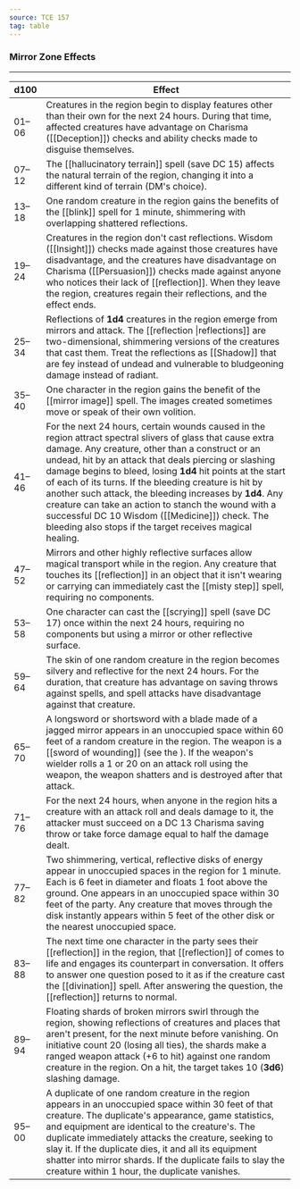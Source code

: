 ```yaml
---
source: TCE 157
tag: table
---
```


### Mirror Zone Effects
---
|d100|Effect|
|----|------------|
|01–06|Creatures in the region begin to display features other than their own for the next 24 hours. During that time, affected creatures have advantage on Charisma ([[Deception]]) checks and ability checks made to disguise themselves.|
|07–12|The [[hallucinatory terrain]] spell (save DC 15) affects the natural terrain of the region, changing it into a different kind of terrain (DM's choice).|
|13–18|One random creature in the region gains the benefits of the [[blink]] spell for 1 minute, shimmering with overlapping shattered reflections.|
|19–24|Creatures in the region don't cast reflections. Wisdom ([[Insight]]) checks made against those creatures have disadvantage, and the creatures have disadvantage on Charisma ([[Persuasion]]) checks made against anyone who notices their lack of [[reflection]]. When they leave the region, creatures regain their reflections, and the effect ends.|
|25–34|Reflections of **1d4** creatures in the region emerge from mirrors and attack. The [[reflection \|reflections]] are two-dimensional, shimmering versions of the creatures that cast them. Treat the reflections as [[Shadow]] that are fey instead of undead and vulnerable to bludgeoning damage instead of radiant.|
|35–40|One character in the region gains the benefit of the [[mirror image]] spell. The images created sometimes move or speak of their own volition.|
|41–46|For the next 24 hours, certain wounds caused in the region attract spectral slivers of glass that cause extra damage. Any creature, other than a construct or an undead, hit by an attack that deals piercing or slashing damage begins to bleed, losing **1d4** hit points at the start of each of its turns. If the bleeding creature is hit by another such attack, the bleeding increases by **1d4**. Any creature can take an action to stanch the wound with a successful DC 10 Wisdom ([[Medicine]]) check. The bleeding also stops if the target receives magical healing.|
|47–52|Mirrors and other highly reflective surfaces allow magical transport while in the region. Any creature that touches its [[reflection]] in an object that it isn't wearing or carrying can immediately cast the [[misty step]] spell, requiring no components.|
|53–58|One character can cast the [[scrying]] spell (save DC 17) once within the next 24 hours, requiring no components but using a mirror or other reflective surface.|
|59–64|The skin of one random creature in the region becomes silvery and reflective for the next 24 hours. For the duration, that creature has advantage on saving throws against spells, and spell attacks have disadvantage against that creature.|
|65–70|A longsword or shortsword with a blade made of a jagged mirror appears in an unoccupied space within 60 feet of a random creature in the region. The weapon is a [[sword of wounding]] (see the ). If the weapon's wielder rolls a 1 or 20 on an attack roll using the weapon, the weapon shatters and is destroyed after that attack.|
|71–76|For the next 24 hours, when anyone in the region hits a creature with an attack roll and deals damage to it, the attacker must succeed on a DC 13 Charisma saving throw or take force damage equal to half the damage dealt.|
|77–82|Two shimmering, vertical, reflective disks of energy appear in unoccupied spaces in the region for 1 minute. Each is 6 feet in diameter and floats 1 foot above the ground. One appears in an unoccupied space within 30 feet of the party. Any creature that moves through the disk instantly appears within 5 feet of the other disk or the nearest unoccupied space.|
|83–88|The next time one character in the party sees their [[reflection]] in the region, that [[reflection]] of comes to life and engages its counterpart in conversation. It offers to answer one question posed to it as if the creature cast the [[divination]] spell. After answering the question, the [[reflection]] returns to normal.|
|89–94|Floating shards of broken mirrors swirl through the region, showing reflections of creatures and places that aren't present, for the next minute before vanishing. On initiative count 20 (losing all ties), the shards make a ranged weapon attack (+6 to hit) against one random creature in the region. On a hit, the target takes 10 (**3d6**) slashing damage.|
|95–00|A duplicate of one random creature in the region appears in an unoccupied space within 30 feet of that creature. The duplicate's appearance, game statistics, and equipment are identical to the creature's. The duplicate immediately attacks the creature, seeking to slay it. If the duplicate dies, it and all its equipment shatter into mirror shards. If the duplicate fails to slay the creature within 1 hour, the duplicate vanishes.|
